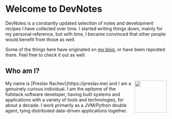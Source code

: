 # Welcome to DevNotes

DevNotes is a constantly updated selection of notes and development recipes I have collected over time. I started writing things down, mainly for my personal reference, but with time, I became convinced that other people would benefit from those as well.

Some of the things here have originated on [my blog](https://preslav.me), or have been reposted there. Feel free to check it out as well.

## Who am I?
<img style="float: right; width: 100px" src="https://blog.preslav.me/assets/img/preslav.jpg">
My name is [Preslav Rachev](https://preslav.me) and I am a genuinely curious individual. I am the epitome of the fullstack software developer, having built systems and applications with a variety of tools and technologies, for about a decade. I work primarily as a JVM/Python double agent, tying distributed data-driven applications together.
